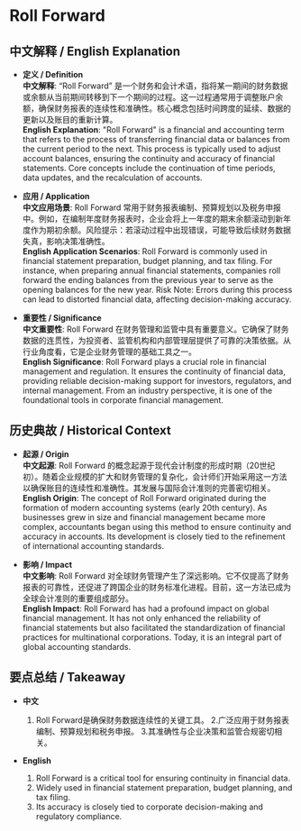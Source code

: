 # Roll Forward

## 中文解释 / English Explanation

* **定义 / Definition**  
  **中文解释**: “Roll Forward” 是一个财务和会计术语，指将某一期间的财务数据或余额从当前期间转移到下一个期间的过程。这一过程通常用于调整账户余额，确保财务报表的连续性和准确性。核心概念包括时间跨度的延续、数据的更新以及账目的重新计算。  
  **English Explanation**: "Roll Forward" is a financial and accounting term that refers to the process of transferring financial data or balances from the current period to the next. This process is typically used to adjust account balances, ensuring the continuity and accuracy of financial statements. Core concepts include the continuation of time periods, data updates, and the recalculation of accounts.

* **应用 / Application**  
  **中文应用场景**: Roll Forward 常用于财务报表编制、预算规划以及税务申报中。例如，在编制年度财务报表时，企业会将上一年度的期末余额滚动到新年度作为期初余额。风险提示：若滚动过程中出现错误，可能导致后续财务数据失真，影响决策准确性。  
  **English Application Scenarios**: Roll Forward is commonly used in financial statement preparation, budget planning, and tax filing. For instance, when preparing annual financial statements, companies roll forward the ending balances from the previous year to serve as the opening balances for the new year. Risk Note: Errors during this process can lead to distorted financial data, affecting decision-making accuracy.

* **重要性 / Significance**  
  **中文重要性**: Roll Forward 在财务管理和监管中具有重要意义。它确保了财务数据的连贯性，为投资者、监管机构和内部管理层提供了可靠的决策依据。从行业角度看，它是企业财务管理的基础工具之一。  
  **English Significance**: Roll Forward plays a crucial role in financial management and regulation. It ensures the continuity of financial data, providing reliable decision-making support for investors, regulators, and internal management. From an industry perspective, it is one of the foundational tools in corporate financial management.

## 历史典故 / Historical Context

* **起源 / Origin**  
  **中文起源**: Roll Forward 的概念起源于现代会计制度的形成时期（20世纪初）。随着企业规模的扩大和财务管理的复杂化，会计师们开始采用这一方法以确保账目的连续性和准确性。其发展与国际会计准则的完善密切相关。  
  **English Origin**: The concept of Roll Forward originated during the formation of modern accounting systems (early 20th century). As businesses grew in size and financial management became more complex, accountants began using this method to ensure continuity and accuracy in accounts. Its development is closely tied to the refinement of international accounting standards.

* **影响 / Impact**  
  **中文影响**: Roll Forward 对全球财务管理产生了深远影响。它不仅提高了财务报表的可靠性，还促进了跨国企业的财务标准化进程。目前，这一方法已成为全球会计准则的重要组成部分。  
  **English Impact**: Roll Forward has had a profound impact on global financial management. It has not only enhanced the reliability of financial statements but also facilitated the standardization of financial practices for multinational corporations. Today, it is an integral part of global accounting standards.

## 要点总结 / Takeaway

* **中文**  
  1. Roll Forward是确保财务数据连续性的关键工具。
  2.广泛应用于财务报表编制、预算规划和税务申报。
  3.其准确性与企业决策和监管合规密切相关。

* **English**  
  1. Roll Forward is a critical tool for ensuring continuity in financial data.
  2. Widely used in financial statement preparation, budget planning, and tax filing.
  3. Its accuracy is closely tied to corporate decision-making and regulatory compliance.